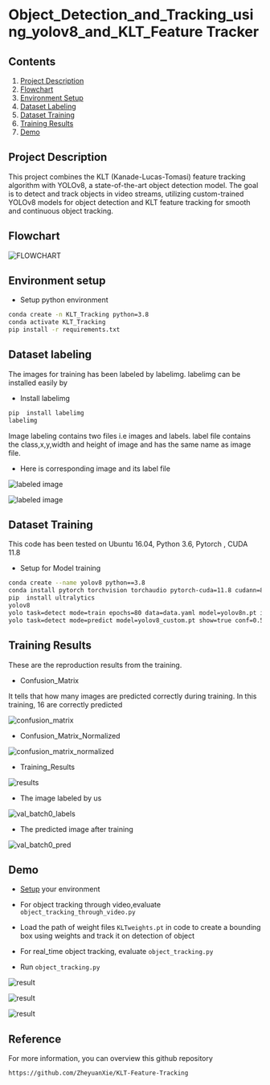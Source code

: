 # Object_Detection_and_Tracking_using_yolov8_and_KLT_Feature Tracker

## Contents

1. [Project Description](#project-description)
2. [Flowchart](#flowchart)
3. [Environment Setup](#environment-setup)
4. [Dataset Labeling](#image-labeling)
5. [Dataset Training ](#model-training)
6. [Training Results](#training-results)
7. [Demo](#demo)

## Project Description

This project combines the KLT (Kanade-Lucas-Tomasi) feature tracking algorithm with YOLOv8, a state-of-the-art object detection model. The goal is to detect and track objects in video streams, utilizing custom-trained YOLOv8 models for object detection and KLT feature tracking for smooth and continuous object tracking.

## Flowchart
![FLOWCHART](demo_images/FLOWCHART.PNG)


## Environment setup

- Setup python environment

```bash
conda create -n KLT_Tracking python=3.8
conda activate KLT_Tracking
pip install -r requirements.txt
```


## Dataset labeling

The images for training has been labeled by labelimg. labelimg can be installed easily by
- Install labelimg

```bash
pip  install labelimg
labelimg
```
Image labeling contains two files i.e images and labels. label file contains  the class,x,y,width and height of image and has the same name as image file. 

- Here is corresponding image and its label file

![labeled image](demo_images/labelimage.png)

![labeled image](demo_images/label.png)


## Dataset Training

This code has been tested on Ubuntu 16.04, Python 3.6, Pytorch , CUDA 11.8
- Setup for Model training

```bash
conda create --name yolov8 python==3.8
conda install pytorch torchvision torchaudio pytorch-cuda=11.8 cudann=8.9 -c pytorch -c nvidia
pip  install ultralytics
yolov8
yolo task=detect mode=train epochs=80 data=data.yaml model=yolov8n.pt imgsz=640 batch=8
yolo task=detect mode=predict model=yolov8_custom.pt show=true conf=0.5 source=path_to_your_image.jpg
```

## Training Results

These are the reproduction results from the training.

- Confusion_Matrix

It tells that how many images are predicted correctly during training. In this training, 16 are correctly predicted

![confusion_matrix](demo_images/confusion_matrix.png)

- Confusion_Matrix_Normalized

![confusion_matrix_normalized](demo_images/confusion_matrix_normalized.png)

- Training_Results

![results](demo_images/results.png)


- The image labeled by us

![val_batch0_labels](demo_images/live.jpg)


- The predicted image after training

![val_batch0_pred](demo_images/predict.jpg)


## Demo

- [Setup](#environment-setup) your environment
- For object tracking through video,evaluate  `object_tracking_through_video.py`
- Load the path of weight files `KLTweights.pt` in code to create a bounding box using weights and track it on detection of object
-  For real_time object tracking, evaluate `object_tracking.py`

- Run `object_tracking.py`

![result](demo_images/result2.png)


![result](demo_images/result1.png)

![result](demo_images/resule3.png)


## Reference
For more information, you can overview this github repository

```bash
https://github.com/ZheyuanXie/KLT-Feature-Tracking
```


